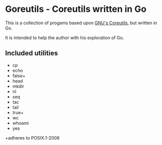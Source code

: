 Goreutils - Coreutils written in Go
===================================

This is a collection of progams based upon [GNU's Coreutils](http://www.gnu.org/software/coreutils/), but written in Go.

It is intended to help the author with his exploration of Go.

Included utilities
------------------

  * cp
  * echo
  * false+
  * head
  * mkdir
  * nl
  * seq
  * tac
  * tail
  * true+
  * wc
  * whoami
  * yes

+adheres to POSIX.1-2008
